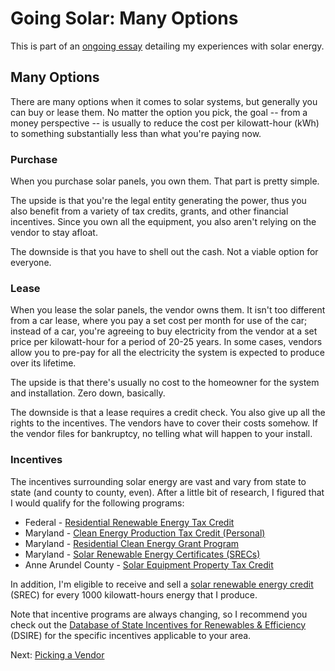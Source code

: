 <!-- title: Solar Options -->
<!-- categories: howto,essay -->
<!-- tags: solar -->
<!-- published: 2014-12-07T15:52:00-05:00 -->
<!-- updated: 2014-12-07T15:52:00-05:00 -->
<!-- summary: Part of the Going Solar series. A quick overview of the various options when investigating solar power. -->

# Going Solar: Many Options

This is part of an [ongoing essay](/v2/solar/) detailing my experiences with solar energy.

## Many Options

There are many options when it comes to solar systems, but generally you can buy or lease them. No matter the option you pick, the goal -- from a money perspective -- is usually to reduce the cost per kilowatt-hour (kWh) to something substantially less than what you're paying now.

### Purchase

When you purchase solar panels, you own them. That part is pretty simple.

The upside is that you're the legal entity generating the power, thus you also benefit from a variety of tax credits, grants, and other financial incentives. Since you own all the equipment, you also aren't relying on the vendor to stay afloat.

The downside is that you have to shell out the cash. Not a viable option for everyone.

### Lease

When you lease the solar panels, the vendor owns them. It isn't too different from a car lease, where you pay a set cost per month for use of the car; instead of a car, you're agreeing to buy electricity from the vendor at a set price per kilowatt-hour for a period of 20-25 years. In some cases, vendors allow you to pre-pay for all the electricity the system is expected to produce over its lifetime.

The upside is that there's usually no cost to the homeowner for the system and installation. Zero down, basically.

The downside is that a lease requires a credit check. You also give up all the rights to the incentives. The vendors have to cover their costs somehow. If the vendor files for bankruptcy, no telling what will happen to your install.

### Incentives

The incentives surrounding solar energy are vast and vary from state to state (and county to county, even). After a little bit of research, I figured that I would qualify for the following programs:

* Federal - [Residential Renewable Energy Tax Credit](http://www.seia.org/policy/finance-tax/solar-investment-tax-credit)
* Maryland - [Clean Energy Production Tax Credit (Personal)](http://energy.maryland.gov/Business/CleanEnergyTaxCredit.html)
* Maryland - [Residential Clean Energy Grant Program](http://www.dsireusa.org/incentives/incentive.cfm?Incentive_Code=MD14F&State=federal&currentpageid=1&ee=0&re=0)
* Maryland - [Solar Renewable Energy Certificates (SRECs)](http://markets.flettexchange.com/maryland-srec/)
* Anne Arundel County - [Solar Equipment Property Tax Credit](http://www.dsireusa.org/incentives/incentive.cfm?Incentive_Code=MD26F&State=federal&currentpageid=1&ee=0&re=0)

In addition, I'm eligible to receive and sell a [solar renewable energy credit](http://en.wikipedia.org/wiki/Solar_Renewable_Energy_Certificate) (SREC) for every 1000 kilowatt-hours energy that I produce.

Note that incentive programs are always changing, so I recommend you check out the [Database of State Incentives for Renewables & Efficiency](http://www.dsireusa.org) (DSIRE) for the specific incentives applicable to your area.

Next: [Picking a Vendor](/v2/solar/solar-vendors.html)

